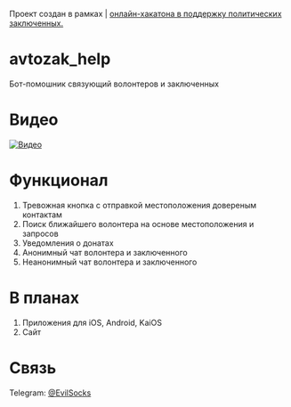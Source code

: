 Проект создан в рамках | [онлайн-хакатона в поддержку политических заключенных.](https://github.com/developers-against-repressions/devs-against-the-machine)
# avtozak_help

Бот-помошник связующий волонтеров и заключенных

# Видео

[![Видео](https://img.youtube.com/vi/HTlT4nJhVk4/0.jpg)](https://www.youtube.com/watch?v=HTlT4nJhVk4)

# Функционал
1. Тревожная кнопка с отправкой местоположения довереным контактам
2. Поиск ближайшего волонтера на основе местоположения и запросов
3. Уведомления о донатах
4. Анонимный чат волонтера и заключенного
5. Неанонимный чат волонтера и заключенного

# В планах
1. Приложения для iOS, Android, KaiOS
2. Сайт

# Связь
Telegram: [@EvilSocks](https://t.me/EvilSocks)
